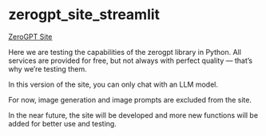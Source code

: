 # zerogpt_site_streamlit

[ZeroGPT Site](https://zerogpt.streamlit.app/chat)

Here we are testing the capabilities of the zerogpt library in Python. All services are provided for free, but not always with perfect quality — that’s why we’re testing them.

In this version of the site, you can only chat with an LLM model.

For now, image generation and image prompts are excluded from the site.

In the near future, the site will be developed and more new functions will be added for better use and testing.
